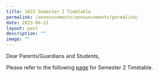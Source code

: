 ```yaml
---
title: 2023 Semester 2 Timetable
permalink: /announcements/announcements/permalink/
date: 2023-06-21
layout: post
description: ""
image: ""
---
```

Dear Parents/Guardians and Students,

Please refer to the following [page](https://www.meridiansec.moe.edu.sg/student-information/student-timetable/) for Semester 2 Timetable.

